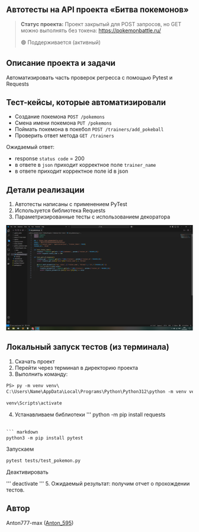 <h2>Автотесты на API проекта «Битва покемонов»</h2>

> **Статус проекта:**
> Проект закрытый для POST запросов, но GET можно выполнять без токена: https://pokemonbattle.ru/
> 
> 🟢 Поддерживается (активный) 

## Описание проекта и задачи
Автоматизировать часть проверок регресса с помощью Pytest и Requests

## Тест-кейсы, которые автоматизировали
* Создание покемона `POST /pokemons`
* Смена имени покемона `PUT /pokemons`
* Поймать покемона в покебол `POST /trainers/add_pokeball`
* Проверить ответ метода `GET /trainers`

Ожидаемый ответ: 
* response `status code` = 200
* в ответе в `json` приходит корректное поле `trainer_name`
* в ответе приходит корректное поле id в json

## Детали реализации

1. Автотесты написаны с применением PyTest
2. Используется библиотека Requests
3. Параметризированные тесты с использованием декоратора

![image](https://raw.githubusercontent.com/Anton777-max/python_autotests/refs/heads/main/test_pokemons.png.png)

## Локальный запуск тестов (из терминала)
1. Скачать проект
2. Перейти через терминал в директорию проекта
3. Выполнить команду:



``` markdown
PS> py -m venv venv\
C:\Users\Name\AppData\Local\Programs\Python\Python312\python -m venv venv\
```

``` markdown
venv\Scripts\activate
```

4. Устанавливаем библиотеки
'''
python -m pip install requests
```

``` markdown
python3 -m pip install pytest
```

Запускаем
``` markdown
pytest tests/test_pokemon.py
```
Деактивировать

''' deactivate
'''
5. Ожидаемый результат: получим отчет о прохождении тестов.


## Автор

Anton777-max ([Anton_595](https://t.me/Anton_595))

